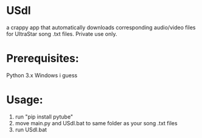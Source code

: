 # USdl
a crappy app that automatically downloads corresponding audio/video files for UltraStar song .txt files. Private use only.

# Prerequisites:

Python 3.x
Windows i guess


# Usage:

1. run "pip install pytube"
2. move main.py and USdl.bat to same folder as your song .txt files
3. run USdl.bat
